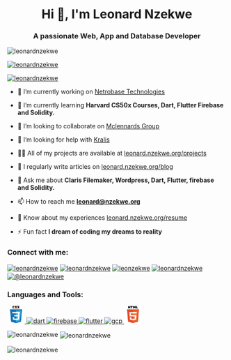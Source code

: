 <h1 align="center">Hi 👋, I'm Leonard Nzekwe</h1>
<h3 align="center">A passionate Web, App and Database Developer</h3>

<p align="left"> <img src="https://komarev.com/ghpvc/?username=leonardnzekwe&label=Profile%20views&color=0e75b6&style=flat" alt="leonardnzekwe" /> </p>

<p align="left"> <a href="https://github.com/ryo-ma/github-profile-trophy"><img src="https://github-profile-trophy.vercel.app/?username=leonardnzekwe" alt="leonardnzekwe" /></a> </p>

<p align="left"> <a href="https://twitter.com/leonardnzekwe" target="blank"><img src="https://img.shields.io/twitter/follow/leonardnzekwe?logo=twitter&style=for-the-badge" alt="leonardnzekwe" /></a> </p>

- 🔭 I’m currently working on [Netrobase Technologies](www.netrobase.com)

- 🌱 I’m currently learning **Harvard CS50x Courses, Dart, Flutter Firebase and Solidity.**

- 👯 I’m looking to collaborate on [Mclennards Group](www.mclennards.group)

- 🤝 I’m looking for help with [Kralis](www.kralis.app)

- 👨‍💻 All of my projects are available at [leonard.nzekwe.org/projects](leonardnzekwe.com/projects)

- 📝 I regularly write articles on [leonard.nzekwe.org/blog](leonard.nzekwe.org/blog)

- 💬 Ask me about **Claris Filemaker, Wordpress, Dart, Flutter, firebase and Solidity.**

- 📫 How to reach me **leonard@nzekwe.org**

- 📄 Know about my experiences [leonard.nzekwe.org/resume](leonard.nzekwe.org/resume)

- ⚡ Fun fact **I dream of coding my dreams to reality**

<h3 align="left">Connect with me:</h3>
<p align="left">
<a href="https://twitter.com/leonardnzekwe" target="blank"><img align="center" src="https://raw.githubusercontent.com/rahuldkjain/github-profile-readme-generator/master/src/images/icons/Social/twitter.svg" alt="leonardnzekwe" height="30" width="40" /></a>
<a href="https://linkedin.com/in/leonardnzekwe" target="blank"><img align="center" src="https://raw.githubusercontent.com/rahuldkjain/github-profile-readme-generator/master/src/images/icons/Social/linked-in-alt.svg" alt="leonardnzekwe" height="30" width="40" /></a>
<a href="https://fb.com/leonzekwe" target="blank"><img align="center" src="https://raw.githubusercontent.com/rahuldkjain/github-profile-readme-generator/master/src/images/icons/Social/facebook.svg" alt="leonzekwe" height="30" width="40" /></a>
<a href="https://instagram.com/leonardnzekwe" target="blank"><img align="center" src="https://raw.githubusercontent.com/rahuldkjain/github-profile-readme-generator/master/src/images/icons/Social/instagram.svg" alt="leonardnzekwe" height="30" width="40" /></a>
<a href="https://medium.com/@leonardnzekwe" target="blank"><img align="center" src="https://raw.githubusercontent.com/rahuldkjain/github-profile-readme-generator/master/src/images/icons/Social/medium.svg" alt="@leonardnzekwe" height="30" width="40" /></a>
</p>

<h3 align="left">Languages and Tools:</h3>
<p align="left"> <a href="https://www.w3schools.com/css/" target="_blank" rel="noreferrer"> <img src="https://raw.githubusercontent.com/devicons/devicon/master/icons/css3/css3-original-wordmark.svg" alt="css3" width="40" height="40"/> </a> <a href="https://dart.dev" target="_blank" rel="noreferrer"> <img src="https://www.vectorlogo.zone/logos/dartlang/dartlang-icon.svg" alt="dart" width="40" height="40"/> </a> <a href="https://firebase.google.com/" target="_blank" rel="noreferrer"> <img src="https://www.vectorlogo.zone/logos/firebase/firebase-icon.svg" alt="firebase" width="40" height="40"/> </a> <a href="https://flutter.dev" target="_blank" rel="noreferrer"> <img src="https://www.vectorlogo.zone/logos/flutterio/flutterio-icon.svg" alt="flutter" width="40" height="40"/> </a> <a href="https://cloud.google.com" target="_blank" rel="noreferrer"> <img src="https://www.vectorlogo.zone/logos/google_cloud/google_cloud-icon.svg" alt="gcp" width="40" height="40"/> </a> <a href="https://www.w3.org/html/" target="_blank" rel="noreferrer"> <img src="https://raw.githubusercontent.com/devicons/devicon/master/icons/html5/html5-original-wordmark.svg" alt="html5" width="40" height="40"/> </a> </p>

<p><img align="left" src="https://github-readme-stats.vercel.app/api/top-langs?username=leonardnzekwe&show_icons=true&locale=en&layout=compact" alt="leonardnzekwe" /></p>

<p>&nbsp;<img align="center" src="https://github-readme-stats.vercel.app/api?username=leonardnzekwe&show_icons=true&locale=en" alt="leonardnzekwe" /></p>

<p><img align="center" src="https://github-readme-streak-stats.herokuapp.com/?user=leonardnzekwe&" alt="leonardnzekwe" /></p>
